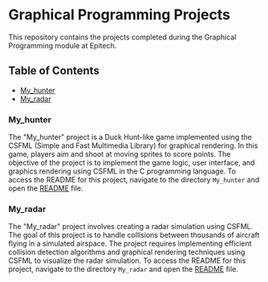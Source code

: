 # Graphical Programming Projects

This repository contains the projects completed during the Graphical Programming module at Epitech.

## Table of Contents

- [My_hunter](#my_hunter)
- [My_radar](#my_radar)

### My_hunter

The "My_hunter" project is a Duck Hunt-like game implemented using the CSFML (Simple and Fast Multimedia Library) for graphical rendering. In this game, players aim and shoot at moving sprites to score points. The objective of the project is to implement the game logic, user interface, and graphics rendering using CSFML in the C programming language. To access the README for this project, navigate to the directory `My_hunter` and open the [README](My_hunter/README.md) file.

### My_radar

The "My_radar" project involves creating a radar simulation using CSFML. The goal of this project is to handle collisions between thousands of aircraft flying in a simulated airspace. The project requires implementing efficient collision detection algorithms and graphical rendering techniques using CSFML to visualize the radar simulation. To access the README for this project, navigate to the directory `My_radar` and open the [README](My_radar/README.md) file.
